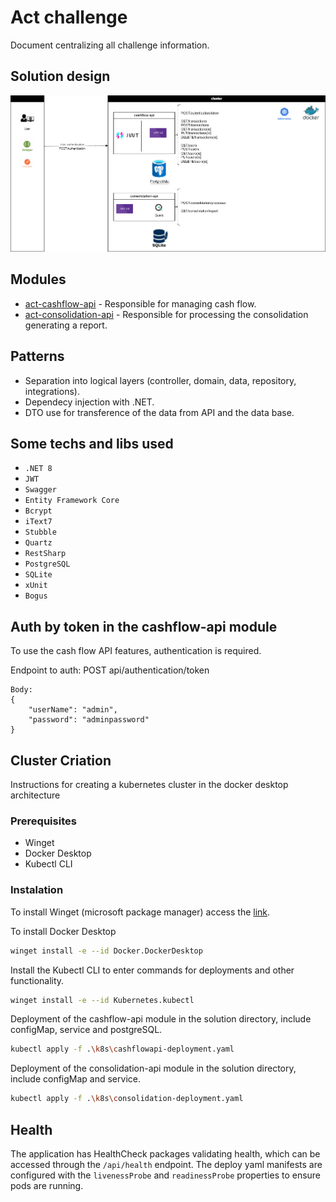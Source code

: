 # Act challenge

Document centralizing all challenge information.

## Solution design
![design-drwaio](https://raw.githubusercontent.com/netogan/mttechne/e2f1143e9857cb361ef65579eda1dbc4403e20c7/resources/fluxo-de-caixa.png)

## Modules
- [act-cashflow-api](https://github.com/netogan/cash-flow-api) - Responsible for managing cash flow.
- [act-consolidation-api](https://github.com/netogan/consolidation-api) - Responsible for processing the consolidation generating a report.

## Patterns 
- Separation into logical layers (controller, domain, data, repository, integrations).
- Dependecy injection with .NET.
- DTO use for transference of the data from API and the data base.

## Some techs and libs used
- ``.NET 8``
- ``JWT``
- ``Swagger``
- ``Entity Framework Core``
- ``Bcrypt``
- ``iText7``
- ``Stubble``
- ``Quartz``
- ``RestSharp``
- ``PostgreSQL``
- ``SQLite``
- ``xUnit``
- ``Bogus``

## Auth by token in the cashflow-api module
To use the cash flow API features, authentication is required.

Endpoint to auth:
POST api/authentication/token
```
Body:
{
    "userName": "admin",
    "password": "adminpassword"
}
```

## Cluster Criation
Instructions for creating a kubernetes cluster in the docker desktop architecture

### Prerequisites
- Winget
- Docker Desktop
- Kubectl CLI

### Instalation

To install Winget (microsoft package manager) access the [link](https://learn.microsoft.com/pt-br/windows/package-manager/winget/#install-winget).

To install Docker Desktop 
```sh
winget install -e --id Docker.DockerDesktop
```

Install the Kubectl CLI to enter commands for deployments and other functionality.

```sh
winget install -e --id Kubernetes.kubectl
```

Deployment of the cashflow-api module in the solution directory, include configMap, service and postgreSQL.
```sh
kubectl apply -f .\k8s\cashflowapi-deployment.yaml
```

Deployment of the consolidation-api module in the solution directory, include configMap and service.
```sh
kubectl apply -f .\k8s\consolidation-deployment.yaml
```

## Health
The application has HealthCheck packages validating health, which can be accessed through the ```/api/health``` endpoint.
The deploy yaml manifests are configured with the ```livenessProbe``` and ```readinessProbe``` properties to ensure pods are running.

